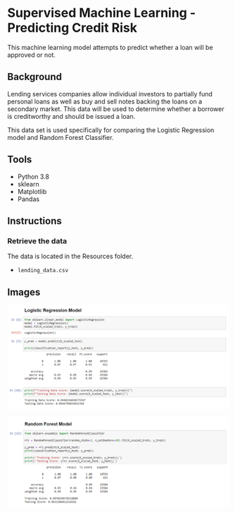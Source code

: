 # Supervised Machine Learning - Predicting Credit Risk

This machine learning model attempts to predict whether a loan will be approved or not. 

## Background

Lending services companies allow individual investors to partially fund personal loans as well as buy and sell notes backing the loans on a secondary market. This data will be used to determine whether a borrower is creditworthy and should be issued a loan. 

This data set is used specifically for comparing the Logistic Regression model and Random Forest Classifier.

## Tools
* Python 3.8
* sklearn 
* Matplotlib
* Pandas

## Instructions

### Retrieve the data

The data is located in the Resources folder.

* `lending_data.csv`

## Images

![Logistic Regression](image/LogisticRegression.PNG)

![Random Forest Classifier](image/RandomForest.PNG)




